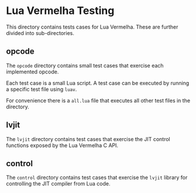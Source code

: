 # Lua Vermelha Testing

This directory contains tests cases for Lua Vermelha. These are further
divided into sub-directories.

## opcode

The `opcode` directory contains small test cases that exercise
each implemented opcode.

Each test case is a small Lua script. A test case can be executed by
running a specific test file using `luav`.

For convenience there is a `all.lua` file that executes all other
test files in the directory.

## lvjit

The `lvjit` directory contains test cases that exercise the JIT control
functions exposed by the Lua Vermelha C API.

## control

The `control` directory contains test cases that exercise the `lvjit`
library for controlling the JIT compiler from Lua code.

